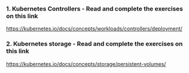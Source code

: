 ### 1. Kubernetes Controllers -  Read and complete the exercises on this link
https://kubernetes.io/docs/concepts/workloads/controllers/deployment/

### 2. Kubernetes storage - Read and complete the exercises on this link
https://kubernetes.io/docs/concepts/storage/persistent-volumes/

